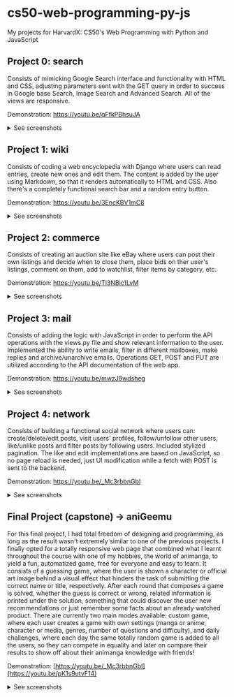 # cs50-web-programming-py-js
My projects for HarvardX: CS50's Web Programming with Python and JavaScript

## Project 0: search
Consists of mimicking Google Search interface and functionality with HTML and CSS, adjusting parameters sent with the GET query in order to success in Google base Search, Image Search and Advanced Search. All of the views are responsive. 

Demonstration: https://youtu.be/qFfkPBhsuJA

<details close>
<summary>See screenshots</summary>
<br>
  
![image](https://github.com/user-attachments/assets/71c4a05e-21ab-4ceb-9a7a-423140fe5d87)

![image](https://github.com/user-attachments/assets/d6d24d62-30dc-49cb-a904-44a5074907cb)


![image](https://github.com/user-attachments/assets/7b771f26-2e69-4baa-9c06-71dea9a96be6)

</details>


## Project 1: wiki
Consists of coding a web encyclopedia with Django where users can read entries, create new ones and edit them. The content is added by the user using Markdown, so that it renders automatically to HTML and CSS. Also there's a completely functional search bar and a random entry button.

Demonstration: https://youtu.be/3EncKBV1mC8

<details close>
<summary>See screenshots</summary>
<br>

![image](https://github.com/user-attachments/assets/31d0d25e-b432-45c3-b146-ee42db7b660d)

![image](https://github.com/user-attachments/assets/a88edd3e-d419-4845-9694-66937b16f514)

![image](https://github.com/user-attachments/assets/a715007f-57f3-46d0-ae31-f68df1bf126e)

![image](https://github.com/user-attachments/assets/da97c19a-11fd-4e67-a112-5295db4f7155)

![image](https://github.com/user-attachments/assets/96a83ac9-cd62-4e28-a755-51f764944d64)


</details>

## Project 2: commerce
Consists of creating an auction site like eBay where users can post their own listings and decide when to close them, place bids on ther user's listings, comment on them, add to watchlist, filter items by category, etc.

Demonstration: https://youtu.be/Tl3NBic1LvM

<details close>
<summary>See screenshots</summary>
<br>
  
![Captura de pantalla 2025-05-23 162142](https://github.com/user-attachments/assets/bb527583-6092-4544-bb1b-f1da91f6e218)

![Captura de pantalla 2025-05-23 162147](https://github.com/user-attachments/assets/704cc190-8f1f-4c43-8cc7-8f054aa395cc)

![Captura de pantalla 2025-05-23 162158](https://github.com/user-attachments/assets/9e8c8f58-3064-420f-8293-144cba9464d5)

![Captura de pantalla 2025-05-23 162223](https://github.com/user-attachments/assets/124aa6e8-99b7-4dde-9b80-ad1fcf35c6d8)

![Captura de pantalla 2025-05-23 162252](https://github.com/user-attachments/assets/b8212231-f5dd-4e6a-92ab-d7d1f8681c71)

</details>





## Project 3: mail
Consists of adding the logic with JavaScript in order to perform the API operations with the views.py file and show relevant information to the user.
Implemented the ability to write emails, filter in different mailboxes, make replies and archive/unarchive emails. Operations GET, POST and PUT are utilized according to the API documentation of the web app.

Demonstration: https://youtu.be/mwzJ9wdsheg

<details close>
<summary>See screenshots</summary>
<br>

![Captura de pantalla 2025-05-27 203924](https://github.com/user-attachments/assets/e1e01d22-1d79-4564-b219-479dfd54ffab)

![Captura de pantalla 2025-05-27 203927](https://github.com/user-attachments/assets/afd7f59d-fe9d-4698-a80e-f617a808375f)

![Captura de pantalla 2025-05-27 203949](https://github.com/user-attachments/assets/2773c9e9-e2ff-4f83-aaba-04af0ac58d5d)

![Captura de pantalla 2025-05-27 204420](https://github.com/user-attachments/assets/f08dee42-05ec-4429-8db1-126b57cb73b4)

![Captura de pantalla 2025-05-27 203939](https://github.com/user-attachments/assets/35ad89aa-27f3-4396-ba00-966fde486dea)

</details>





## Project 4: network
Consists of building a functional social network where users can: create/delete/edit posts, visit users' profiles, follow/unfollow other users, like/unlike posts and filter posts by following users. Included stylized pagination.
The like and edit implementations are based on JavaScript, so no page reload is needed, just UI modification while a fetch with POST is sent to the backend.

Demonstration: https://youtu.be/_Mc3rbbnGbI

<details close>
<summary>See screenshots</summary>
<br>

![Captura de pantalla 2025-06-03 224616](https://github.com/user-attachments/assets/bf60b4bc-23dc-4a90-b717-1e330bfd5d20)

![Captura de pantalla 2025-06-03 224624](https://github.com/user-attachments/assets/c67d49d3-bee6-419b-8e98-129b5f9f4e2e)

![Captura de pantalla 2025-06-03 224634](https://github.com/user-attachments/assets/78671111-bbde-4b09-90d1-8682a788bb19)

![Captura de pantalla 2025-06-03 224641](https://github.com/user-attachments/assets/1b503d03-9974-4248-a3d1-a84cc427afd9)

![Captura de pantalla 2025-06-03 224647](https://github.com/user-attachments/assets/b569d689-b6e9-4d17-9ac2-2814d1a5b2f3)

</details>



## Final Project (capstone) -> aniGeemu
For this final project, I had total freedom of designing and programming, as long as the result wasn't extremely similar to one of the previous projects. I finally opted for a totally responsive web page that combined what I learnt throughout the course with one of my hobbies, the world of animanga, to yield a fun, automatized game, free for everyone and easy to learn. It consists of a guessing game, where the user is shown a character or official art image behind a visual effect that hinders the task of submitting the correct name or title, respectively. After each round that composes a game is solved, whether the guess is correct or wrong, related information is printed under the solution, something that could discover the user new recommendations or just remember some facts about an already watched product. There are currently two main modes available: custom game, where each user creates a game with own settings (manga or anime, character or media, genres, number of questions and difficulty), and daily challenges, where each day the same totally random game is added to all the users, so they can compete in equality and later on compare their results to show off about their animanga knowledge with friends!

Demonstration: [https://youtu.be/_Mc3rbbnGbI](https://youtu.be/pK1s9utvF14)

<details close>
<summary>See screenshots</summary>
<br>

![image](https://github.com/user-attachments/assets/364ff4f8-cee4-4b96-a977-626b36a1cccc)

![image](https://github.com/user-attachments/assets/ab93bf0b-c9af-4b32-9873-7c1c010ec840)

![image](https://github.com/user-attachments/assets/a0992def-1506-46ff-bbd7-a293336879b5)

![image](https://github.com/user-attachments/assets/fba1397b-441e-440f-9e47-2da116f4e1c2)

![image](https://github.com/user-attachments/assets/fa0f224a-e9ce-480f-a303-022eb28bda90)

![image](https://github.com/user-attachments/assets/eadf6ed3-2d44-49ac-b565-85e0f4fc4b0d)

![image](https://github.com/user-attachments/assets/588691b2-d9a5-42af-9572-657084966b73)

![image](https://github.com/user-attachments/assets/5b363897-d6d0-47c3-960f-fe3e158b2825)


</details>
